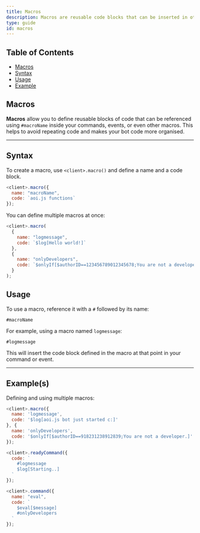 ```yaml
---
title: Macros
description: Macros are reusable code blocks that can be inserted in other commands.
type: guide
id: macros
---
```


## Table of Contents

- [Macros](#macros)
- [Syntax](#syntax)
- [Usage](#usage)
- [Example](#example(s))

## Macros

**Macros** allow you to define reusable blocks of code that can be referenced using `#macroName` inside your commands, events, or even other macros. This helps to avoid repeating code and makes your bot code more organised.

---

## Syntax

To create a macro, use `<client>.macro()` and define a name and a code block.

```js
<client>.macro({
  name: "macroName",
  code: `aoi.js functions`
});
```

You can define multiple macros at once:

```js
<client>.macro(
  {
    name: "logmessage",
    code: `$log[Hello world!]`
  },
  {
    name: "onlyDevelopers",
    code: `$onlyIf[$authorID==123456789012345678;You are not a developer.]`
  }
);
```

## Usage

To use a macro, reference it with a `#` followed by its name:

```
#macroName
```

For example, using a macro named `logmessage`:

```
#logmessage
```

This will insert the code block defined in the macro at that point in your command or event.

---

## Example(s)

Defining and using multiple macros:

```js
<client>.macro({
  name: 'logmessage',
  code: '$log[aoi.js bot just started c:]'
}, {
  name: 'onlyDevelopers',
  code: '$onlyIf[$authorID==918231238912839;You are not a developer.]'
});
```
```js
<client>.readyCommand({
  code: `
    #logmessage
    $log[Starting..]
  `
});
```
```js
<client>.command({
  name: "eval",
  code: `
    $eval[$message]
    #onlyDevelopers
  `
});
```